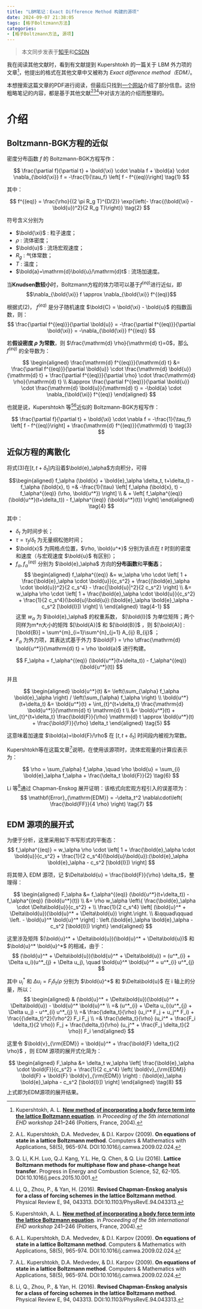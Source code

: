 ```yaml
---
title: "LBM笔记：Exact Difference Method 构建的源项"
date: 2024-09-07 21:38:05
tags: [格子Boltzmann方法]
categories:
- [格子Boltzmann方法, 源项]
---
```

<link rel="stylesheet" href="https://cdn.jsdelivr.net/npm/katex/dist/katex.min.css">

> 本文同步发表于[知乎](https://zhuanlan.zhihu.com/p/719081120)和[CSDN](https://blog.csdn.net/weixin_43890806/article/details/142057107)

我在阅读其他文献时，看到有文献提到 Kupershtokh 的一篇关于 LBM 外力项的文章[^Kupershtokh2004]，他提出的格式在其他文章中又被称为 *Exact difference method（EDM）*。

本想搜索这篇文章的PDF进行阅读，但最后只找到[一个网站](https://www.elibrary.ru/item.asp?id=28981868)介绍了部分信息。这份粗略笔记的内容，都是基于其他文献[^Kupershtokh2009][^Li2016][^Li_PRE_2016]中对该方法的介绍而整理的。



# 介绍

## Boltzmann-BGK方程的近似

密度分布函数 $f$ 的 Boltzmann-BGK方程写作：

$$
\frac{\partial f}{\partial t} + \bold{\xi} \cdot \nabla f + \bold{a} \cdot \nabla_{\bold{\xi}} f  = -\frac{1}{\tau_f} \left[ f - f^{(eq)}\right]
\tag{1}
$$

其中：

$$
f^{(eq)} = \frac{\rho}{(2 \pi R_g T)^{D/2}} \exp{\left(- \frac{(\bold{\xi} - \bold{u})^2}{2 R_g T}\right)}
\tag{2}
$$

符号含义分别为
* $\bold{\xi}$ : 粒子速度；
* $\rho$ : 流体密度；
* $\bold{u}$ : 流场宏观速度；
* $R_g$ : 气体常数；
* $T$ : 温度；
* $\bold{a}=\mathrm{d}\bold{u}/\mathrm{d}t$ : 流场加速度。

当**Knudsen数较小**时，Boltzmann方程的体力项可以基于$f^{(eq)}$进行近似，即
$$\nabla_{\bold{\xi}} f \approx \nabla_{\bold{\xi}} f^{(eq)}$$

根据式(2)， $f^{(eq)}$ 是分子随机速度 $\bold{C} = \bold{\xi} - \bold{u}$ 的指数函数，则：
$$
\frac{\partial f^{(eq)}}{\partial \bold{u}} = -\frac{\partial f^{(eq)}}{\partial \bold{\xi}} = -\nabla_{\bold{\xi}} f^{(eq)}
$$

若**假设密度 $\rho$ 为常数**，则 $\frac{\mathrm{d} \rho}{\mathrm{d} t}=0$，那么 $f^{(eq)}$ 的全导数为：

$$
\begin{aligned}
\frac{\mathrm{d} f^{(eq)}}{\mathrm{d} t} &= \frac{\partial f^{(eq)}}{\partial \bold{u}} \cdot \frac{\mathrm{d} \bold{u}}{\mathrm{d} t} + \frac{\partial f^{(eq)}}{\partial \rho} \cdot \frac{\mathrm{d} \rho}{\mathrm{d} t} \\
&\approx \frac{\partial f^{(eq)}}{\partial \bold{u}} \cdot \frac{\mathrm{d} \bold{u}}{\mathrm{d} t} = -\bold{a} \cdot \nabla_{\bold{\xi}} f^{(eq)}
\end{aligned}
$$

也就是说，Kupershtokh 等[^Kupershtokh2004][^Kupershtokh2009]近似的 Boltzmann-BGK方程写作：

$$
\frac{\partial f}{\partial t} + \bold{\xi} \cdot \nabla f = -\frac{1}{\tau_f} \left[ f - f^{(eq)}\right] + \frac{\mathrm{d} f^{(eq)}}{\mathrm{d} t}
\tag{3}
$$

## 近似方程的离散化

将式(3)在$[t,t+\delta_t]$内沿着$\bold{e}_\alpha$方向积分，可得

$$\begin{aligned}
f_\alpha (\bold{x} + \bold{e}_\alpha \delta_t, t+\delta_t) - f_\alpha (\bold{x}, t) =& -\frac{1}{\tau} \left[ f_\alpha (\bold{x}, t) - f_\alpha^{(eq)} (\rho, \bold{u^*}) \right] \\
& + \left[ f_\alpha^{(eq)} (\bold{u^*}(t+\delta_t)) - f_\alpha^{(eq)} (\bold{u^*}(t)) \right] 
\end{aligned}
\tag{4}
$$

其中：

- $\delta_t$ 为时间步长；
- $\tau = \tau_f / \delta_t$ 为无量纲松弛时间；
- $\bold{x}$ 为网格点位置，$\rho, \bold{u^*}$ 分别为该点在 $t$ 时刻的密度和速度（与宏观速度 $\bold{u}$ 有区别）；
- $f_\alpha, f_\alpha^{(eq)}$ 分别为 $\bold{e}_\alpha$ 方向的**分布函数**和**平衡态**；
$$
\begin{aligned}
f_\alpha^{(eq)} &= w_\alpha \rho \cdot \left[ 1 + \frac{\bold{e}_\alpha \cdot \bold{u}}{c_s^2} + \frac{(\bold{e}_\alpha \cdot \bold{u})^2}{2 c_s^4} - \frac{|\bold{u}|^2}{2 c_s^2} \right] \\
&= w_\alpha \rho \cdot \left[ 1 + \frac{\bold{e}_\alpha \cdot \bold{u}}{c_s^2} + \frac{1}{2 c_s^4}(\bold{u}\bold{u}):(\bold{e}_\alpha \bold{e}_\alpha - c_s^2 [\bold{I}]) \right] \\
\end{aligned}
\tag{4-1}
$$
这里 $w_\alpha$ 为 $\bold{e}_\alpha$ 的权重系数， $[\bold{I}]$ 为单位矩阵；两个同样为m*n大小的矩阵 $[\bold{A}]$ 和 $[\bold{B}]$ ，则 $[\bold{A}] : [\bold{B}] = \sum^{m}_{i=1}\sum^{n}_{j=1} A_{ij} B_{ij}$ ；
- $F_\alpha$ 为外力项，其表达式基于外力 $\bold{F} = \rho \dfrac{\mathrm{d} \bold{u^*}}{\mathrm{d} t} = \rho \bold{a}$ 进行构建。

$$
F_\alpha = f_\alpha^{(eq)} (\bold{u^*}(t+\delta_t)) - f_\alpha^{(eq)} (\bold{u^*}(t))
$$

并且

$$
\begin{aligned}
\bold{u^*}(t) &= \left(\sum_{\alpha} f_\alpha \bold{e}_\alpha \right) / \left(\sum_{\alpha} f_\alpha \right) \\
\bold{u^*}(t+\delta_t) &= \bold{u^*}(t) + \int_{t}^{t+\delta_t} \frac{\mathrm{d} \bold{u^*}}{\mathrm{d} t} \mathrm{d} t \\
&= \bold{u^*}(t) + \int_{t}^{t+\delta_t} \frac{\bold{F}}{\rho} \mathrm{d} t 
\approx \bold{u^*}(t) + \frac{\bold{F}}{\rho} \delta_t
\end{aligned}
\tag{5}
$$

这意味着加速度 $\bold{a}=\bold{F}/\rho$ 在 $[t,t+\delta_t]$ 时间段内被视为常数。

Kupershtokh等在这篇文章[^Kupershtokh2009]说明，在使用该源项时，流体宏观量的计算应表示为：

$$
\rho = \sum_{\alpha} f_\alpha ,\quad \rho \bold{u} = \sum_{i} \bold{e}_\alpha f_\alpha + \frac{\delta_t \bold{F}}{2}
\tag{6}
$$

Li 等[^Li_PRE_2016]通过 Chapman-Enskog 展开证明：该格式向宏观方程引入的误差项为：
$$
\mathbf{Error}_{\mathrm{EDM}} = -\delta_t^2 \nabla\cdot\left( \frac{\bold{FF}}{4 \rho} \right)
\tag{7}
$$


## EDM 源项的展开式

为便于分析，这里采用如下书写形式的平衡态：
$$
f_\alpha^{(eq)} = w_\alpha \rho \cdot \left[ 1 + \frac{\bold{e}_\alpha \cdot \bold{u}}{c_s^2} + \frac{1}{2 c_s^4}(\bold{u}\bold{u}):(\bold{e}_\alpha \bold{e}_\alpha - c_s^2 [\bold{I}]) \right]
$$

将其带入 EDM 源项，记 $\Delta\bold{u} = \frac{\bold{F}}{\rho} \delta_t$，整理得：

$$
\begin{aligned}
F_\alpha &= f_\alpha^{(eq)} (\bold{u^*}(t+\delta_t)) - f_\alpha^{(eq)} (\bold{u^*}(t)) \\
&= \rho w_\alpha \left\{ \frac{\bold{e}_\alpha \cdot \Delta\bold{u}}{c_s^2} + \\
\frac{1}{2 c_s^4} \left[ (\bold{u}^* + \Delta\bold{u})(\bold{u}^* + \Delta\bold{u}) \right.\right. \\
&\qquad\qquad \left. - \bold{u}^* \bold{u}^* \right] : \left.(\bold{e}_\alpha \bold{e}_\alpha - c_s^2 [\bold{I}]) \right\}
\end{aligned}
$$

这里涉及矩阵 $(\bold{u}^* + \Delta\bold{u})(\bold{u}^* + \Delta\bold{u})$ 和 $\bold{u}^* \bold{u}^*$ 的相减，由于：
$$
(\bold{u}^* + \Delta\bold{u})(\bold{u}^* + \Delta\bold{u}) = (u^*_{i} + \Delta u_i)(u^*_{j} + \Delta u_j), \quad
\bold{u}^* \bold{u}^* = u^*_{i} u^*_{j}
$$

其中 $u_i^*$ 和 $\Delta u_i = F_i \delta_t / \rho$ 分别为 $\bold{u}^*$ 和 $\Delta\bold{u}$ 在 i 轴上的分量，所以：
$$
\begin{aligned}
    & (\bold{u}^* + \Delta\bold{u})(\bold{u}^* + \Delta\bold{u}) - \bold{u}^* \bold{u}^* \\
    =& (u^*_{i} + \Delta u_i)(u^*_{j} + \Delta u_j) - u^*_{i} u^*_{j} \\
    =& \frac{\delta_t}{\rho} (u_i^* F_j + u_j^* F_i) + \frac{{\delta_t}^2}{\rho^2} F_i F_j \\
    =& \frac{\delta_t}{\rho} (u_i^* + \frac{F_i \delta_t}{2 \rho}) F_j + \frac{\delta_t}{\rho} (u_j^* + \frac{F_j \delta_t}{2 \rho}) F_i 
\end{aligned}
$$

这里令 $\bold{v}_{\rm{EDM}} = \bold{u}^* + \frac{\bold{F} \delta_t}{2 \rho}$ ，则 EDM 源项的展开式化简为：

$$
\begin{aligned}
F_\alpha 
&= \delta_t w_\alpha \left[ \frac{\bold{e}_\alpha \cdot \bold{F}}{c_s^2} +
\frac{1}{2 c_s^4} \left( \bold{v}_{\rm{EDM}} \bold{F}  + \bold{F} \bold{v}_{\rm{EDM}} \right) : (\bold{e}_\alpha \bold{e}_\alpha - c_s^2 [\bold{I}]) \right]
\end{aligned}
\tag{8}
$$
上式即为EDM源项的展开结果。


[^Kupershtokh2004]: Kupershtokh, A. L. [**New method of incorporating a body force term into the lattice Boltzmann equation**](https://www.elibrary.ru/item.asp?id=28981868). in *Proceeding of the 5th international EHD workshop* 241–246 (Poitiers, France, 2004).
[^Kupershtokh2009]: A.L. Kupershtokh, D.A. Medvedev, & D.I. Karpov (2009). **On equations of state in a lattice Boltzmann method**. Computers & Mathematics with Applications, 58(5), 965-974. DOI:10.1016/j.camwa.2009.02.024.
[^Li2016]: Q. Li, K.H. Luo, Q.J. Kang, Y.L. He, Q. Chen, & Q. Liu (2016). **Lattice Boltzmann methods for multiphase flow and phase-change heat transfer**. Progress in Energy and Combustion Science, 52, 62-105. DOI:10.1016/j.pecs.2015.10.001.
[^Li_PRE_2016]: Li, Q., Zhou, P., & Yan, H. (2016). **Revised Chapman-Enskog analysis for a class of forcing schemes in the lattice Boltzmann method**. Physical Review E, 94, 043313. DOI:10.1103/PhysRevE.94.043313.